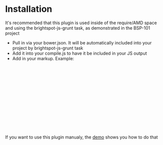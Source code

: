 # Installation

It's recommended that this plugin is used inside of the require/AMD space and using the brightspot-js-grunt task, as demonstrated in the BSP-101 project
- Pull in via your bower.json. It will be automatically included into your project by brightspot-js-grunt task
- Add it into your compile.js to have it be included in your JS output
- Add in your markup. Example: 

<code>
    <div class="bsp-sharing" data-bsp-share data-bsp-share-options='{serviceProps":{"facebook":{"appId":"645138725541385"}}}'>
       <div class="bsp-facebook-share"></div>
       <div class="bsp-twitter-share"></div>
       <div class="bsp-google-share"></div>
       <div class="bsp-pinterest-share"></div>
       <div class="bsp-linkedin-share"></div>
  </div>
</code>

If you want to use this plugin manualy, the [demo](http://perfectsense.github.io/brightspot-js-share/demo.html) shows you how to do that